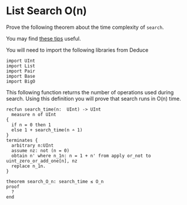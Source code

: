 # List Search O(n)

Prove the following theorem about the time complexity of `search`.

You may find [these tips](./bigOtips.md) useful.

You will need to import the following libraries from Deduce

```
import UInt
import List
import Pair
import Base
import BigO
```

This following function returns the number of operations used during search. Using this definition you will
prove that search runs in O(n) time.

```
recfun search_time(n:  UInt) -> UInt
  measure n of UInt
{
  if n = 0 then 1
  else 1 + search_time(n ∸ 1)
}
terminates {
  arbitrary n:UInt
  assume nz: not (n = 0)
  obtain n' where n_1n: n = 1 + n' from apply or_not to uint_zero_or_add_one[n], nz
  replace n_1n.
}
```

```
theorem search_O_n: search_time ≲ O_n
proof
  ?
end
```
